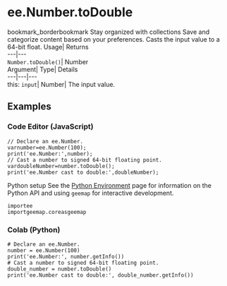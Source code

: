  
#  ee.Number.toDouble
bookmark_borderbookmark Stay organized with collections  Save and categorize content based on your preferences. 
Casts the input value to a 64-bit float. 
Usage| Returns  
---|---  
`Number.toDouble()`| Number  
Argument| Type| Details  
---|---|---  
this: `input`| Number| The input value.  
## Examples
### Code Editor (JavaScript)
```
// Declare an ee.Number.
varnumber=ee.Number(100);
print('ee.Number:',number);
// Cast a number to signed 64-bit floating point.
vardoubleNumber=number.toDouble();
print('ee.Number cast to double:',doubleNumber);
```

Python setup
See the [ Python Environment](https://developers.google.com/earth-engine/guides/python_install) page for information on the Python API and using `geemap` for interactive development.
```
importee
importgeemap.coreasgeemap
```

### Colab (Python)
```
# Declare an ee.Number.
number = ee.Number(100)
print('ee.Number:', number.getInfo())
# Cast a number to signed 64-bit floating point.
double_number = number.toDouble()
print('ee.Number cast to double:', double_number.getInfo())
```

